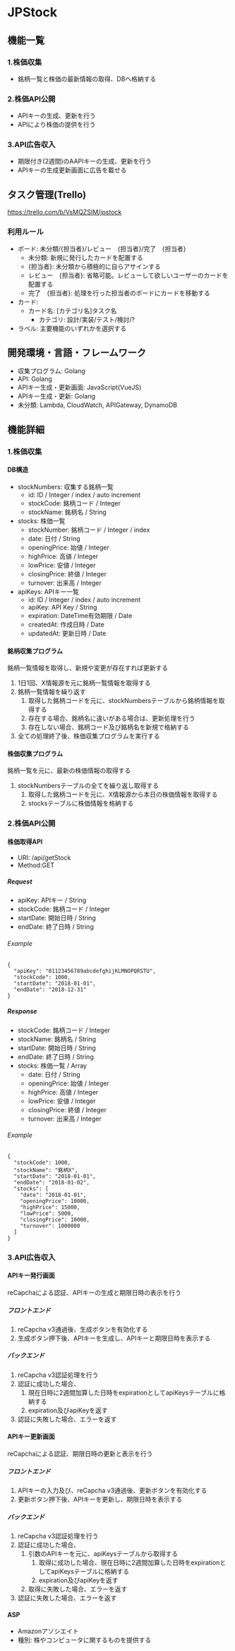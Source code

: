 # JPStock

## 機能一覧
### 1.株価収集
+ 銘柄一覧と株価の最新情報の取得、DBへ格納する

### 2.株価API公開
+ APIキーの生成、更新を行う
+ APIにより株価の提供を行う

### 3.API広告収入
+ 期限付き(2週間)のAAPIキーの生成、更新を行う
+ APIキーの生成更新画面に広告を載せる

## タスク管理(Trello)
https://trello.com/b/VsMQZSIM/jpstock
### 利用ルール
- ボード: 未分類/\{担当者\}/レビュー　{担当者\}/完了　{担当者\}
  - 未分類: 新規に発行したカードを配置する
  - {担当者\}: 未分類から積極的に自らアサインする
  - レビュー　{担当者\}: 省略可能。レビューして欲しいユーザーのカードを配置する
  - 完了　{担当者\}: 処理を行った担当者のボードにカードを移動する
- カード: 
  - カード名: \[カテゴリ名\]タスク名
    - カテゴリ: 設計/実装/テスト/検討/?
- ラベル: 主要機能のいずれかを選択する

## 開発環境・言語・フレームワーク
+ 収集プログラム: Golang
+ API: Golang
+ APIキー生成・更新画面: JavaScript(VueJS)
+ APIキー生成・更新: Golang
+ 未分類: Lambda, CloudWatch, APIGateway, DynamoDB

## 機能詳細
### 1.株価収集
#### DB構造
+ stockNumbers: 収集する銘柄一覧
  + id: ID / Integer / index / auto increment
  + stockCode: 銘柄コード / Integer
  + stockName: 銘柄名 / String
+ stocks: 株価一覧
  + stockNumber: 銘柄コード / Integer / index
  + date: 日付 / String
  + openingPrice: 始値 / Integer
  + highPrice: 高値 / Integer
  + lowPrice: 安値 / Integer
  + closingPrice: 終値 / Integer
  + turnover: 出来高 / Integer
+ apiKeys: APIキー一覧
  + id: ID / Integer / index / auto increment
  + apiKey: API Key / String
  + expiration: DateTime有効期限 / Date
  + createdAt: 作成日時 / Date
  + updatedAt: 更新日時 / Date
  
#### 銘柄収集プログラム
銘柄一覧情報を取得し、新規や変更が存在すれば更新する

1. 1日1回、X情報源を元に銘柄一覧情報を取得する
2. 銘柄一覧情報を繰り返す
    1. 取得した銘柄コードを元に、stockNumbersテーブルから銘柄情報を取得する
    2. 存在する場合、銘柄名に違いがある場合は、更新処理を行う
    3. 存在しない場合、銘柄コード及び銘柄名を新規で格納する
3. 全ての処理終了後、株価収集プログラムを実行する

#### 株価収集プログラム
銘柄一覧を元に、最新の株価情報の取得する

1. stockNumbersテーブルの全てを繰り返し取得する
    1. 取得した銘柄コードを元に、X情報源から本日の株価情報を取得する
    2. stocksテーブルに株価情報を格納する

### 2.株価API公開
#### 株価取得API
+ URI: /api/getStock
+ Method:GET
##### Request
+ apiKey: APIキー / String
+ stockCode: 銘柄コード / Integer
+ startDate: 開始日時 / String
+ endDate: 終了日時 / String

###### Example
```
{
  "apiKey": "01123456789abcdefghijKLMNOPQRSTU",
  "stockCode": 1000,
  "startDate": "2018-01-01",
  "endDate": "2018-12-31"
}
```
##### Response
+ stockCode: 銘柄コード / Integer
+ stockName: 銘柄名 / String
+ startDate: 開始日時 / String
+ endDate: 終了日時 / String
+ stocks: 株価一覧 / Array
  + date: 日付 / String
  + openingPrice: 始値 / Integer
  + highPrice: 高値 / Integer
  + lowPrice: 安値 / Integer
  + closingPrice: 終値 / Integer
  + turnover: 出来高 / Integer

###### Example
```
{
  "stockCode": 1000,
  "stockName": "銘柄X",
  "startDate": "2018-01-01",
  "endDate": "2018-01-02",
  "stocks": [
    "date": "2018-01-01",
    "openingPrice": 10000,
    "highPrice": 15000,
    "lowPrice": 5000,
    "closingPrice": 10000,
    "turnover": 1000000
  ]
}
```


### 3.API広告収入
#### APIキー発行画面
reCapchaによる認証、APIキーの生成と期限日時の表示を行う

##### フロントエンド
1. reCapcha v3通過後、生成ボタンを有効化する
2. 生成ボタン押下後、APIキーを生成し、APIキーと期限日時を表示する

##### バックエンド
1. reCapcha v3認証処理を行う
2. 認証に成功した場合、
    1. 現在日時に2週間加算した日時をexpirationとしてapiKeysテーブルに格納する
    2. expiration及びapiKeyを返す
3. 認証に失敗した場合、エラーを返す

#### APIキー更新画面
reCapchaによる認証、期限日時の更新と表示を行う

##### フロントエンド
1. APIキーの入力及び、reCapcha v3通過後、更新ボタンを有効化する
2. 更新ボタン押下後、APIキーを更新し、期限日時を表示する

##### バックエンド
1. reCapcha v3認証処理を行う
2. 認証に成功した場合、
    1. 引数のAPIキーを元に、apiKeysテーブルから取得する
        1. 取得に成功した場合、現在日時に2週間加算した日時をexpirationとしてapiKeysテーブルに格納する
         2. expiration及びapiKeyを返す
    2. 取得に失敗した場合、エラーを返す
3. 認証に失敗した場合、エラーを返す

#### ASP
+ Amazonアソシエイト
+ 種別: 株やコンピュータに関するものを提供する
